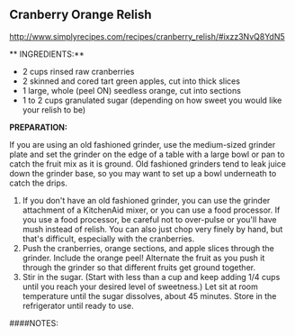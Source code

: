 ## Cranberry Orange Relish
http://www.simplyrecipes.com/recipes/cranberry_relish/#ixzz3NvQ8YdN5

** INGREDIENTS:** 

* 2 cups rinsed raw cranberries
* 2 skinned and cored tart green apples, cut into thick slices
* 1 large, whole (peel ON) seedless orange, cut into sections
* 1 to 2 cups granulated sugar (depending on how sweet you would like your relish to be)


**PREPARATION:** 

If you are using an old fashioned grinder, use the medium-sized grinder plate and set the grinder on the edge of a table with a large bowl or pan to catch the fruit mix as it is ground. Old fashioned grinders tend to leak juice down the grinder base, so you may want to set up a bowl underneath to catch the drips.
1. If you don't have an old fashioned grinder, you can use the grinder attachment of a KitchenAid mixer, or you can use a food processor. If you use a food processor, be careful not to over-pulse or you'll have mush instead of relish.
You can also just chop very finely by hand, but that's difficult, especially with the cranberries.
2. Push the cranberries, orange sections, and apple slices through the grinder. Include the orange peel! Alternate the fruit as you push it through the grinder so that different fruits get ground together.
3. Stir in the sugar. (Start with less than a cup and keep adding 1/4 cups until you reach your desired level of sweetness.) Let sit at room temperature until the sugar dissolves, about 45 minutes. Store in the refrigerator until ready to use.

####NOTES:
